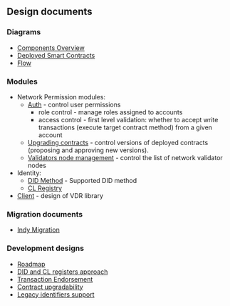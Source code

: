 ## Design documents

### Diagrams

- [Components Overview](./design/conmponents.png)
- [Deployed Smart Contracts](./design/contracts.png)
- [Flow](./design/flow.png)

### Modules

- Network Permission modules:
  - [Auth](design/auth.md) - control user permissions
    - role control - manage roles assigned to accounts  
    - access control - first level validation: whether to accept write transactions (execute target contract method) from a given account
  - [Upgrading contracts](design/upgradability.md) - control versions of deployed contracts (proposing and approving new versions).
  - [Validators node management](design/network.md) - control the list of network validator nodes
- Identity: 
  - [DID Method](design/did-method.md) - Supported DID method
  - [CL Registry](design/cl-registry.md)
- [Client](design/vdr.md) - design of VDR library
 
### Migration documents

- [Indy Migration](migrtion/migration.md)

### Development designs

- [Roadmap](./roadmap.md)
- [DID and CL registers approach](./design/registry.md)
- [Transaction Endorsement](./design/endorsement.md)
- [Contract upgradability](./design/upgradability.md)
- [Legacy identifiers support](./design/legacy-identifiers-support.md)
